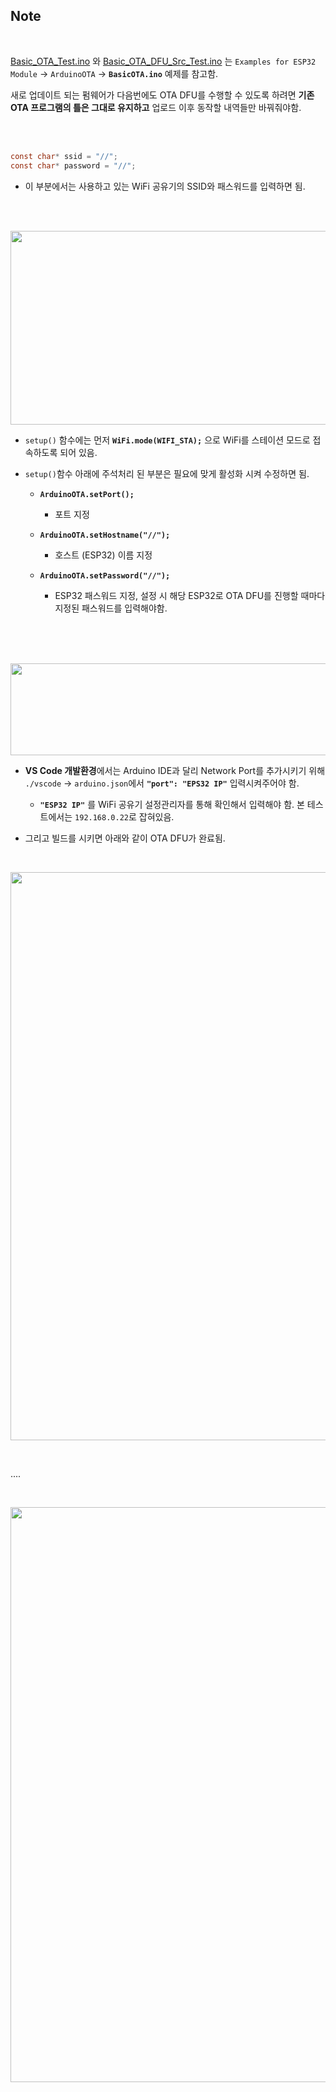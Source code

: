 ## Note

<br>

[Basic_OTA_Test.ino](https://github.com/taejin-seong/ESP32-Test-and-Project-Using-Arduino-Lib/tree/master/ESP32%20DevKitC%20V4/T05.%20Basic%20OTA) 와
[Basic_OTA_DFU_Src_Test.ino](https://github.com/taejin-seong/ESP32-Test-and-Project-Using-Arduino-Lib/tree/master/ESP32%20DevKitC%20V4/T05.%20Basic%20OTA%20DFU%20Src)
 는 `Examples for ESP32 Module` → `ArduinoOTA` → **`BasicOTA.ino`** 예제를 참고함.
 
새로 업데이트 되는 펌웨어가 다음번에도 OTA DFU를 수행할 수 있도록 하려면 **기존 OTA 프로그램의 틀은 그대로 유지하고** 업로드 이후 동작할 내역들만 바꿔줘야함.
 
 <br>
 <br>
 
 ```C
 const char* ssid = "//";
 const char* password = "//";
 ```
 * 이 부분에서는 사용하고 있는 WiFi 공유기의 SSID와 패스워드를 입력하면 됨.

 <br>
 <br>
 
<p align="left">
   <img src="https://user-images.githubusercontent.com/70312248/169761686-38b8bb12-7469-4c6e-a20d-0299a4926921.PNG" width="672" height="310"/>  
</p> 

* `setup()` 함수에는 먼저 **`WiFi.mode(WIFI_STA);`** 으로 WiFi를 스테이션 모드로 접속하도록 되어 있음.

* `setup()`함수 아래에 주석처리 된 부분은 필요에 맞게 활성화 시켜 수정하면 됨.
    
    +  **`ArduinoOTA.setPort();`**
        - 포트 지정
    
    +  **`ArduinoOTA.setHostname("//");`**
        - 호스트 (ESP32) 이름 지정
      
    +  **`ArduinoOTA.setPassword("//");`**
        - ESP32 패스워드 지정, 설정 시 해당 ESP32로 OTA DFU를 진행할 때마다 지정된 패스워드를 입력해야함. 

<br>
<br>
<br>

<p align="left">
   <img src="https://user-images.githubusercontent.com/70312248/169763125-0a823e25-0440-46c9-a9ee-4829ffb033f5.PNG" width="776" height="147"/>  
</p> 

* **VS Code 개발환경**에서는 Arduino IDE과 달리 Network Port를 추가시키기 위해 `./vscode` → `arduino.json`에서  **`"port": "EPS32 IP"`** 입력시켜주어야 함. 

  + **`"ESP32 IP"`** 를 WiFi 공유기 설정관리자를 통해 확인해서 입력해야 함. 본 테스트에서는 `192.168.0.22`로 잡혀있음.

* 그리고 빌드를 시키면 아래와 같이 OTA DFU가 완료됨.

<br>

<p align="left">
   <img src="https://user-images.githubusercontent.com/70312248/169765818-633df956-9d82-4d3f-a67a-202dacac167f.PNG" width="797" height="909"/>  
</p> 

<br>

....

<br>

<p align="left">
   <img src="https://user-images.githubusercontent.com/70312248/169766111-f79a85a4-5785-4362-8cc8-b335f8f2c9e4.PNG" width="1176" height="920"/>  
</p>

